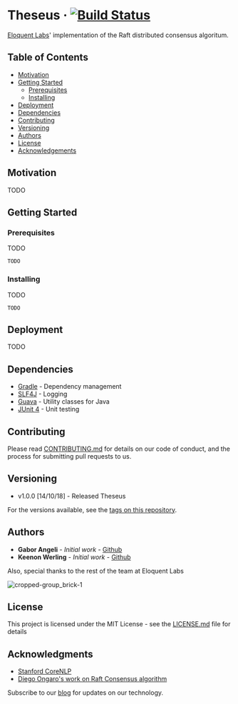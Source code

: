 # Theseus · [![Build Status](https://travis-ci.com/eloquentlabs/Theseus.svg?branch=master)](https://travis-ci.com/eloquentlabs/Theseus)

[Eloquent Labs](https://www.eloquent.ai)' implementation of the Raft distributed consensus algoritum.

## Table of Contents
* [Motivation](#Motivation)
* [Getting Started](#getting-started)
    * [Prerequisites](#prerequisites)
    * [Installing](#installing)
* [Deployment](#deployment)
* [Dependencies](#dependencies)
* [Contributing](#contributing)
* [Versioning](#versioning)
* [Authors](#authors)
* [License](#license)
* [Acknowledgements](#acknowledgements)

## Motivation

TODO

## Getting Started

### Prerequisites

TODO

```
TODO
```

### Installing

TODO

```
TODO
```

## Deployment

TODO

## Dependencies
* [Gradle](https://gradle.org/) - Dependency management
* [SLF4J](https://www.slf4j.org/) - Logging
* [Guava](https://github.com/google/guava) - Utility classes for Java
* [JUnit 4](https://junit.org/junit4/) - Unit testing


## Contributing

Please read [CONTRIBUTING.md](https://gist.github.com/eloquentlabs/theseus/CONTRIBUTING.md) for details on our code of conduct, and the process for submitting pull requests to us.

## Versioning
* v1.0.0 [14/10/18] - Released Theseus

For the versions available, see the [tags on this repository](https://github.com/eloquentlabs/theseus/tags). 

## Authors

* **Gabor Angeli** - *Initial work* - [Github](https://github.com/gangeli)
* **Keenon Werling** - *Initial work* - [Github](https://github.com/keenon)

Also, special thanks to the rest of the team at Eloquent Labs

![cropped-group_brick-1](https://user-images.githubusercontent.com/18271085/45569463-76653100-b814-11e8-9b12-6a6ac344ef76.jpg)


## License

This project is licensed under the MIT License - see the [LICENSE.md](LICENSE.md) file for details

## Acknowledgments

* [Stanford CoreNLP](https://github.com/stanfordnlp/CoreNLP)
* [Diego Ongaro's work on Raft Consensus algorithm](https://raft.github.io/)

Subscribe to our [blog](https://blog.eloquent.ai/) for updates on our technology.